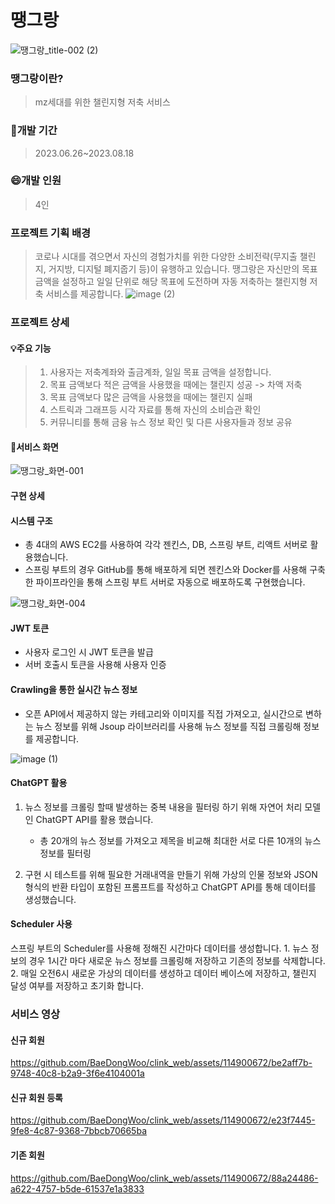 # 땡그랑
![땡그랑_title-002 (2)](https://github.com/BaeDongWoo/clink_web/assets/114900672/7dfb2a70-1d87-406d-b05f-f0fb3879adb1)

### 땡그랑이란?

> mz세대를 위한 챌린지형 저축 서비스

### 📅개발 기간

> 2023.06.26~2023.08.18

### 😄개발 인원

> 4인

### 프로젝트 기획 배경

> 코로나 시대를 겪으면서 자신의 경험가치를 위한 다양한 소비전략(무지출 챌린지, 거지방, 디지털 폐지줍기 등)이 유행하고 있습니다.
> 땡그랑은 자신만의 목표금액을 설정하고 일일 단위로 해당 목표에 도전하며 자동 저축하는 챌린지형 저축 서비스를 제공합니다.
> ![image (2)](https://github.com/BaeDongWoo/clink_web/assets/114900672/e96a5f3a-a535-441c-a733-fee90ba8e3f0)

### 프로젝트 상세 

#### 💡주요 기능
> 1. 사용자는 저축계좌와 출금계좌, 일일 목표 금액을 설정합니다.
> 2. 목표 금액보다 적은 금액을 사용했을 때에는 챌린지 성공 -> 차액 저축
> 3. 목표 금액보다 많은 금액을 사용했을 때에는 챌린지 실패
> 4. 스트릭과 그래프등 시각 자료를 통해 자신의 소비습관 확인
> 5. 커뮤니티를 통해 금융 뉴스 정보 확인 및 다른 사용자들과 정보 공유

#### 📓서비스 화면

![땡그랑_화면-001](https://github.com/BaeDongWoo/clink_web/assets/114900672/4f277b65-2d7a-4868-9b6e-4be7c664878f)

#### 구현 상세
<h4>시스템 구조</h4>

- 총 4대의 AWS EC2를 사용하여 각각 젠킨스, DB, 스프링 부트, 리액트 서버로 활용했습니다.
- 스프링 부트의 경우 GitHub를 통해 배포하게 되면 젠킨스와 Docker를 사용해 구축한 파이프라인을 통해 스프링 부트 서버로 자동으로 배포하도록 구현했습니다.

![땡그랑_화면-004](https://github.com/BaeDongWoo/clink_web/assets/114900672/c72dbbe2-9143-45b8-a948-274dbba75be9)

<h4>JWT 토큰</h4>

- 사용자 로그인 시 JWT 토큰을 발급
- 서버 호출시 토큰을 사용해 사용자 인증

<h4>Crawling을 통한 실시간 뉴스 정보</h4>

- 오픈 API에서 제공하지 않는 카테고리와 이미지를 직접 가져오고, 실시간으로 변하는 뉴스 정보를 위해 Jsoup 라이브러리를 사용해 뉴스 정보를 직접 크롤링해 정보를 제공합니다.
  
![image (1)](https://github.com/BaeDongWoo/clink_web/assets/114900672/3cf39d10-2925-4ba7-a453-e959b0b4fd59)

<h4>ChatGPT 활용</h4>

1. 뉴스 정보를 크롤링 할때 발생하는 중복 내용을 필터링 하기 위해 자연어 처리 모델인 ChatGPT API를 활용 했습니다.
   - 총 20개의 뉴스 정보를 가져오고 제목을 비교해 최대한 서로 다른 10개의 뉴스 정보를 필터링

2. 구현 시 테스트를 위해 필요한 거래내역을 만들기 위해 가상의 인물 정보와 JSON형식의 반환 타입이 포함된 프롬프트를 작성하고 ChatGPT API를 통해 데이터를 생성했습니다.

<h4>Scheduler 사용</h4>
스프링 부트의 Scheduler를 사용해 정해진 시간마다 데이터를 생성합니다. 
1. 뉴스 정보의 경우 1시간 마다 새로운 뉴스 정보를 크롤링해 저장하고 기존의 정보를 삭제합니다.
2. 매일 오전6시 새로운 가상의 데이터를 생성하고 데이터 베이스에 저장하고, 챌린지 달성 여부를 저장하고 초기화 합니다.

### 서비스 영상

#### 신규 회원

https://github.com/BaeDongWoo/clink_web/assets/114900672/be2aff7b-9748-40c8-b2a9-3f6e4104001a

#### 신규 회원 등록

https://github.com/BaeDongWoo/clink_web/assets/114900672/e23f7445-9fe8-4c87-9368-7bbcb70665ba

#### 기존 회원

https://github.com/BaeDongWoo/clink_web/assets/114900672/88a24486-a622-4757-b5de-61537e1a3833
